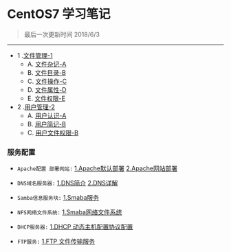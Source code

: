 CentOS7 学习笔记
====
>最后一次更新时间 2018/6/3
----
* 1 .[文件管理-1](https://github.com/kickgod/Md-Linux/tree/master/centos)
  * A. [文件杂记-A](https://github.com/kickgod/Md-Linux/blob/master/centos/Linux_File_Complex.md)
  * B. [文件目录-B](https://github.com/kickgod/Md-Linux/blob/master/centos/Linnx_file_direction.md) 
  * C. [文件操作-C](https://github.com/kickgod/Md-Linux/blob/master/centos/Linux_file_Coporation.md)
  * D. [文件属性-D](https://github.com/kickgod/Md-Linux/blob/master/centos/Linux_file_typeLinux.md)
  * E. [文件权限-E](https://github.com/kickgod/Md-Linux/blob/master/centos/Linux_file_Ugo1.md)
* 2 .[用户管理-2](https://github.com/kickgod/Md-Linux/tree/master/centos)
  * A. [用户认识-A](https://github.com/kickgod/Md-Linux/blob/master/centos/Linux_user_concept.md)
  * B. [用户简记-B](ttps://github.com/kickgod/Md-Linux/blob/master/centos/Linux_user_Group_simple.md)
  * C. [用户文件权限-B](ttps://github.com/kickgod/Md-Linux/blob/master/centos/Linux_file_Ugo1.md)

### 服务配置
* `Apache配置 部署网站:` [1.Apache默认部署](https://github.com/kickgod/Md-Linux/blob/master/centos/Linux_Apache01.md) 
[2.Apache网站部署](https://github.com/kickgod/Md-Linux/blob/master/centos/Linux_Apache_Anything.md) 

* `DNS域名服务器:` [1.DNS简介](https://github.com/kickgod/Md-Linux/blob/master/centos/Linux_Dns_Concept.md) 
[2.DNS详解](https://github.com/kickgod/Md-Linux/blob/master/centos/Linux_Dns_PositiveAnalysis.md) 

* `Samba信息服务块:` [1.Smaba服务](https://github.com/kickgod/Md-Linux/blob/master/centos/Linux_Samba_Concept.md) 

* `NFS网络文件系统:` [1.Smaba网络文件系统](https://github.com/kickgod/Md-Linux/blob/master/centos/Linux_NFS_concept.md) 

* `DHCP服务器:` [1.DHCP 动态主机配置协议配置](https://github.com/kickgod/Md-Linux/blob/master/centos/Linux_DHCP_concept.md)

* `FTP服务:` [1.FTP 文件传输服务](https://github.com/kickgod/Md-Linux/blob/master/centos/Linux_FTP_Concept.md)

